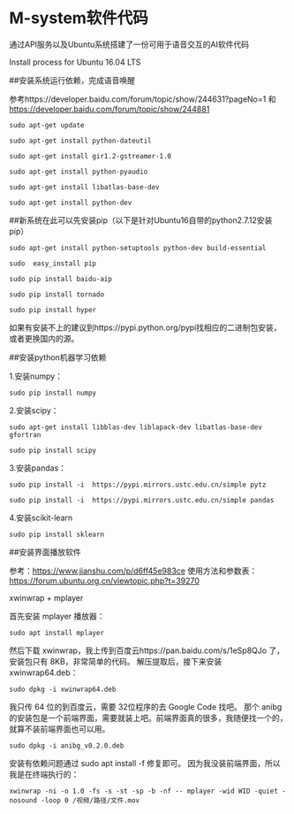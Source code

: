 # M-system软件代码
通过API服务以及Ubuntu系统搭建了一份可用于语音交互的AI软件代码

Install process for Ubuntu 16.04 LTS

##安装系统运行依赖，完成语音唤醒

参考https://developer.baidu.com/forum/topic/show/244631?pageNo=1 和 https://developer.baidu.com/forum/topic/show/244881


    sudo apt-get update
    
    sudo apt-get install python-dateutil

    sudo apt-get install gir1.2-gstreamer-1.0

    sudo apt-get install python-pyaudio

    sudo apt-get install libatlas-base-dev

    sudo apt-get install python-dev

##新系统在此可以先安装pip（以下是针对Ubuntu16自带的python2.7.12安装pip）

    sudo apt-get install python-setuptools python-dev build-essential
    
    sudo  easy_install pip

    sudo pip install baidu-aip

    sudo pip install tornado

    sudo pip install hyper


如果有安装不上的建议到https://pypi.python.org/pypi找相应的二进制包安装，或者更换国内的源。

##安装python机器学习依赖

1.安装numpy：

    sudo pip install numpy

2.安装scipy：

    sudo apt-get install libblas-dev liblapack-dev libatlas-base-dev gfortran
    
    sudo pip install scipy

3.安装pandas：

    sudo pip install -i  https://pypi.mirrors.ustc.edu.cn/simple pytz
    
    sudo pip install -i  https://pypi.mirrors.ustc.edu.cn/simple pandas
    
4.安装scikit-learn

    sudo pip install sklearn


##安装界面播放软件

参考：https://www.jianshu.com/p/d6ff45e983ce
使用方法和参数表：https://forum.ubuntu.org.cn/viewtopic.php?t=39270

xwinwrap + mplayer

首先安装 mplayer 播放器：

    sudo apt install mplayer

然后下载 xwinwrap，我上传到百度云https://pan.baidu.com/s/1eSp8QJo 了，安装包只有 8KB，非常简单的代码。
解压提取后，接下来安装 xwinwrap64.deb：

    sudo dpkg -i xwinwrap64.deb

我只传 64 位的到百度云，需要 32位程序的去 Google Code 找吧。
那个 anibg 的安装包是一个前端界面，需要就装上吧。前端界面真的很多，我随便找一个的，就算不装前端界面也可以用。

    sudo dpkg -i anibg_v0.2.0.deb

安装有依赖问题通过 sudo apt install -f 修复即可。
因为我没装前端界面，所以我是在终端执行的：

    xwinwrap -ni -o 1.0 -fs -s -st -sp -b -nf -- mplayer -wid WID -quiet -nosound -loop 0 /视频/路径/文件.mov


